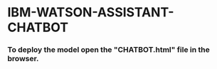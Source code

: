 # IBM-WATSON-ASSISTANT-CHATBOT
### To deploy the model open the "CHATBOT.html" file in the browser.
